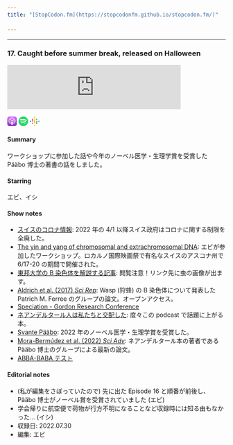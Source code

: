 ```yaml
---
title: "[StopCodon.fm](https://stopcodonfm.github.io/stopcodon.fm/)"

---
```

-------
### 17. Caught before summer break, released on Halloween

<iframe src="https://anchor.fm/stopcodon/embed/episodes/17--Caught-before-summer-break--released-on-Halloween-e1pus86" height="102px" width="400px" frameborder="0" scrolling="no"></iframe>

[<img src="https://raw.githubusercontent.com/StopCodonfm/stopcodon/main/logos/apple-podcasts.png" width="22px">](https://podcasts.apple.com/jp/podcast/17-caught-before-summer-break-released-on-halloween/id1572672009?i=1000584355052)
[<img src="https://raw.githubusercontent.com/StopCodonfm/stopcodon/main/logos/spotify.png" width="22px">](https://open.spotify.com/episode/63WitboGI3vL6u89xNPdb3?si=f9f17ec15f0f46b8)
[<img src="https://raw.githubusercontent.com/StopCodonfm/stopcodon/main/logos/google-podcasts.png" width="22px">](https://podcasts.google.com/feed/aHR0cHM6Ly9hbmNob3IuZm0vcy81YjY0MGVhMC9wb2RjYXN0L3Jzcw/episode/NTg1MDQ0ZTAtN2Q1OS00ZTRlLWFjOWYtMWZkNDliNTMwNzlj?sa=X&ved=0CAUQkfYCahcKEwiw5d-y7av7AhUAAAAAHQAAAAAQNA)


#### Summary
ワークショップに参加した話や今年のノーベル医学・生理学賞を受賞した Pääbo 博士の著書の話をしました。

#### Starring
エビ、イシ

#### Show notes
- [スイスのコロナ情報](https://www.swissinfo.ch/jpn/%E6%96%B0%E5%9E%8B%E3%82%B3%E3%83%AD%E3%83%8A%E3%82%A6%E3%82%A4%E3%83%AB%E3%82%B9-%E3%82%B9%E3%82%A4%E3%82%B9-%E6%9C%80%E6%96%B0%E6%83%85%E5%A0%B1/45591162): 2022 年の 4/1 以降スイス政府はコロナに関する制限を全廃した。
- [The yin and yang of chromosomal and extrachromosomal DNA](https://meetings.embo.org/event/21-dna): エビが参加したワークショップ。ロカルノ国際映画祭で有名なスイスのアスコナ州で 6/17-20 の期間で開催された。
- [東邦大学の B 染色体を解説する記事](https://www.toho-u.ac.jp/sci/bio/column/018375.html): 閲覧注意！リンク先に虫の画像が出ます。
- [Aldrich et al. (2017) _Sci Rep_](https://www.nature.com/articles/srep42551): Wasp (狩蜂) の B 染色体について発表した Patrich M. Ferree のグループの論文。オープンアクセス。
- [Speciation - Gordon Research Conference](https://www.grc.org/speciation-conference/)
- [ネアンデルタール人は私たちと交配した](https://books.bunshun.jp/ud/book/num/9784163902043): 度々この podcast で話題に上がる本。
- [Svante Pääbo](https://www.nobelprize.org/prizes/medicine/2022/paabo/facts/): 2022 年のノーベル医学・生理学賞を受賞した。
- [Mora-Bermúdez et al. (2022) _Sci Adv_](https://www.science.org/doi/10.1126/sciadv.abn7702): ネアンデルタール本の著者である Pääbo 博士のグループによる最新の論文。
- [ABBA-BABA テスト](https://academic.oup.com/genetics/article/192/3/1065/5935193)

#### Editorial notes
- (私が編集をさぼっていたので) 先に出た Episode 16 と順番が前後し、Pääbo 博士がノーベル賞を受賞されていました (エビ)
- 学会帰りに航空便で荷物が行方不明になることなど収録時には知る由もなかった… (イシ)
- 収録日: 2022.07.30
- 編集: エビ
